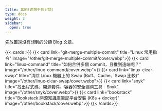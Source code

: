 ```yaml
---
title: 其他(還想不到分類)
type: docs
weight: 2
sidebar:
  open: true
---
```


先放置還沒有想到的分類 Blog 文章。

<!--more-->

{{< cards >}}
{{< card link="git-merge-multiple-commit" title="Linux 常用指令" image="/other/git-merge-multiple-commit/cover.webp">}}
{{< card link="linux-command" title="如何合併多個 commit，且推到遠端呢？" image="/other/linux-command/cover.webp">}}
{{< card link="linux-clear-swap" title="清除 Linux 機器上的 Swap (Buff、Cache、Swap 比較)" image="/other/linux-clear-swap/cover.webp">}}
{{< card link="snyk" title="找出程式碼、開源套件、容器的安全漏洞工具 - Snyk" image="/other/snyk/cover.webp">}}
{{< card link="bookstack" title="Bookstack 開源知識庫筆記平台安裝 (K8s + docker)" image="/other/bookstack/cover.webp">}}
{{< /cards>}}
